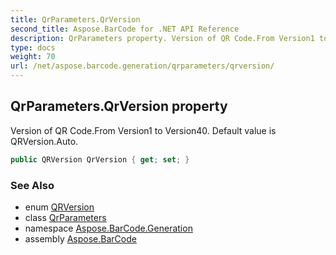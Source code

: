 ```yaml
---
title: QrParameters.QrVersion
second_title: Aspose.BarCode for .NET API Reference
description: QrParameters property. Version of QR Code.From Version1 to Version40. Default value is QRVersion.Auto
type: docs
weight: 70
url: /net/aspose.barcode.generation/qrparameters/qrversion/
---
```

## QrParameters.QrVersion property

Version of QR Code.From Version1 to Version40. Default value is QRVersion.Auto.

```csharp
public QRVersion QrVersion { get; set; }
```

### See Also

* enum [QRVersion](../../qrversion/)
* class [QrParameters](../)
* namespace [Aspose.BarCode.Generation](../../qrparameters/)
* assembly [Aspose.BarCode](../../../)


